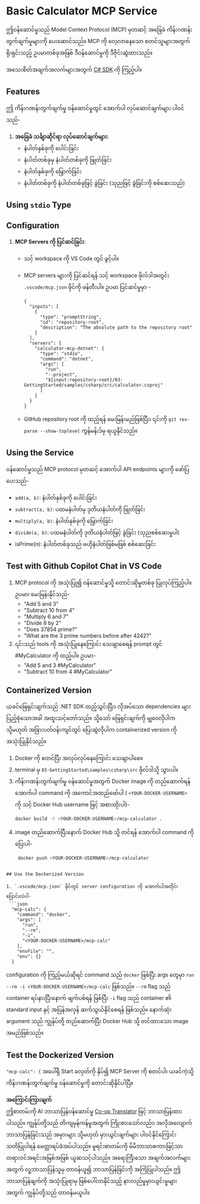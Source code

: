 <!--
CO_OP_TRANSLATOR_METADATA:
{
  "original_hash": "882aae00f1d3f007e20d03b883f44afa",
  "translation_date": "2025-07-13T22:19:48+00:00",
  "source_file": "03-GettingStarted/samples/csharp/README.md",
  "language_code": "my"
}
-->
# Basic Calculator MCP Service

ဤဝန်ဆောင်မှုသည် Model Context Protocol (MCP) မှတဆင့် အခြေခံ ကိန်းဂဏန်းတွက်ချက်မှုများကို ပေးဆောင်သည်။ MCP ကို လေ့လာနေသော စတင်သူများအတွက် ရိုးရှင်းသည့် ဥပမာတစ်ခုအဖြစ် ဒီဝန်ဆောင်မှုကို ဒီဇိုင်းဆွဲထားသည်။

အသေးစိတ်အချက်အလက်များအတွက် [C# SDK](https://github.com/modelcontextprotocol/csharp-sdk) ကို ကြည့်ပါ။

## Features

ဤ ကိန်းဂဏန်းတွက်ချက်မှု ဝန်ဆောင်မှုတွင် အောက်ပါ လုပ်ဆောင်ချက်များ ပါဝင်သည်-

1. **အခြေခံ သင်္ချာဆိုင်ရာ လုပ်ဆောင်ချက်များ**:
   - နံပါတ်နှစ်ခုကို ပေါင်းခြင်း
   - နံပါတ်တစ်ခုမှ နံပါတ်တစ်ခုကို ဖြုတ်ခြင်း
   - နံပါတ်နှစ်ခုကို မြှောက်ခြင်း
   - နံပါတ်တစ်ခုကို နံပါတ်တစ်ခုဖြင့် ခွဲခြင်း (သုညဖြင့် ခွဲခြင်းကို စစ်ဆေးသည်)

## Using `stdio` Type
  
## Configuration

1. **MCP Servers ကို ပြင်ဆင်ခြင်း**:
   - သင့် workspace ကို VS Code တွင် ဖွင့်ပါ။
   - MCP servers များကို ပြင်ဆင်ရန် သင့် workspace ဖိုလ်ဒါအတွင်း `.vscode/mcp.json` ဖိုင်ကို ဖန်တီးပါ။ ဥပမာ ပြင်ဆင်မှုမှာ -

     ```jsonc
     {
       "inputs": [
         {
           "type": "promptString",
           "id": "repository-root",
           "description": "The absolute path to the repository root"
         }
       ],
       "servers": {
         "calculator-mcp-dotnet": {
           "type": "stdio",
           "command": "dotnet",
           "args": [
             "run",
             "--project",
             "${input:repository-root}/03-GettingStarted/samples/csharp/src/calculator.csproj"
           ]
         }
       }
     }
     ```

   - GitHub repository root ကို ထည့်ရန် မေးမြန်းမည်ဖြစ်ပြီး၊ ၎င်းကို `git rev-parse --show-toplevel` ကွန်မန်းဒ်မှ ရယူနိုင်သည်။

## Using the Service

ဝန်ဆောင်မှုသည် MCP protocol မှတဆင့် အောက်ပါ API endpoints များကို ဖော်ပြပေးသည်-

- `add(a, b)`: နံပါတ်နှစ်ခုကို ပေါင်းခြင်း
- `subtract(a, b)`: ပထမနံပါတ်မှ ဒုတိယနံပါတ်ကို ဖြုတ်ခြင်း
- `multiply(a, b)`: နံပါတ်နှစ်ခုကို မြှောက်ခြင်း
- `divide(a, b)`: ပထမနံပါတ်ကို ဒုတိယနံပါတ်ဖြင့် ခွဲခြင်း (သုညစစ်ဆေးမှုပါ)
- isPrime(n): နံပါတ်တစ်ခုသည် ဗဟိုနံပါတ်ဖြစ်မဖြစ် စစ်ဆေးခြင်း

## Test with Github Copilot Chat in VS Code

1. MCP protocol ကို အသုံးပြု၍ ဝန်ဆောင်မှုသို့ တောင်းဆိုမှုတစ်ခု ပြုလုပ်ကြည့်ပါ။ ဥပမာ၊ မေးမြန်းနိုင်သည်-
   - "Add 5 and 3"
   - "Subtract 10 from 4"
   - "Multiply 6 and 7"
   - "Divide 8 by 2"
   - "Does 37854 prime?"
   - "What are the 3 prime numbers before after 4242?"
2. ၎င်းသည် tools ကို အသုံးပြုနေကြောင်း သေချာစေရန် prompt တွင် #MyCalculator ကို ထည့်ပါ။ ဥပမာ-
   - "Add 5 and 3 #MyCalculator"
   - "Subtract 10 from 4 #MyCalculator"

## Containerized Version

ယခင်ဖြေရှင်းချက်သည် .NET SDK ထည့်သွင်းပြီး၊ လိုအပ်သော dependencies များ ပြည့်စုံသောအခါ အထူးသင့်တော်သည်။ သို့သော် ဖြေရှင်းချက်ကို မျှဝေလိုပါက သို့မဟုတ် အခြားပတ်ဝန်းကျင်တွင် ပြေးဆွဲလိုပါက containerized version ကို အသုံးပြုနိုင်သည်။

1. Docker ကို စတင်ပြီး အလုပ်လုပ်နေကြောင်း သေချာပါစေ။
1. terminal မှ `03-GettingStarted\samples\csharp\src` ဖိုလ်ဒါသို့ သွားပါ။
1. ကိန်းဂဏန်းတွက်ချက်မှု ဝန်ဆောင်မှုအတွက် Docker image ကို တည်ဆောက်ရန် အောက်ပါ command ကို အကောင်အထည်ဖော်ပါ ( `<YOUR-DOCKER-USERNAME>` ကို သင့် Docker Hub username ဖြင့် အစားထိုးပါ)-
   ```bash
   docker build -t <YOUR-DOCKER-USERNAME>/mcp-calculator .
   ``` 
1. image တည်ဆောက်ပြီးနောက် Docker Hub သို့ တင်ရန် အောက်ပါ command ကို ပြေးပါ-
   ```bash
    docker push <YOUR-DOCKER-USERNAME>/mcp-calculator
  ```

## Use the Dockerized Version

1. `.vscode/mcp.json` ဖိုင်တွင် server configuration ကို အောက်ပါအတိုင်း ပြောင်းလဲပါ-
   ```json
    "mcp-calc": {
      "command": "docker",
      "args": [
        "run",
        "--rm",
        "-i",
        "<YOUR-DOCKER-USERNAME>/mcp-calc"
      ],
      "envFile": "",
      "env": {}
    }
   ```
   configuration ကို ကြည့်မယ်ဆိုရင် command သည် `docker` ဖြစ်ပြီး args တွေမှာ `run --rm -i <YOUR-DOCKER-USERNAME>/mcp-calc` ဖြစ်သည်။ `--rm` flag သည် container ရပ်နားပြီးနောက် ဖျက်ပစ်ရန် ဖြစ်ပြီး `-i` flag သည် container ၏ standard input နှင့် အပြန်အလှန် ဆက်သွယ်နိုင်စေရန် ဖြစ်သည်။ နောက်ဆုံး argument သည် ကျွန်ုပ်တို့ တည်ဆောက်ပြီး Docker Hub သို့ တင်ထားသော image အမည်ဖြစ်သည်။

## Test the Dockerized Version

`"mcp-calc": {` အပေါ်ရှိ Start ခလုတ်ကို နှိပ်၍ MCP Server ကို စတင်ပါ၊ ယခင်ကဲ့သို့ ကိန်းဂဏန်းတွက်ချက်မှု ဝန်ဆောင်မှုကို တောင်းဆိုနိုင်ပါပြီ။

**အကြောင်းကြားချက်**  
ဤစာတမ်းကို AI ဘာသာပြန်ဝန်ဆောင်မှု [Co-op Translator](https://github.com/Azure/co-op-translator) ဖြင့် ဘာသာပြန်ထားပါသည်။ ကျွန်ုပ်တို့သည် တိကျမှန်ကန်မှုအတွက် ကြိုးစားသော်လည်း၊ အလိုအလျောက် ဘာသာပြန်ခြင်းသည် အမှားများ သို့မဟုတ် မှားယွင်းချက်များ ပါဝင်နိုင်ကြောင်း သတိပြုပါရန် မေတ္တာရပ်ခံအပ်ပါသည်။ မူရင်းစာတမ်းကို မိမိဘာသာစကားဖြင့်သာ တရားဝင်အရင်းအမြစ်အဖြစ် ယူဆသင့်ပါသည်။ အရေးကြီးသော အချက်အလက်များအတွက် လူ့ဘာသာပြန်သူမှ တာဝန်ယူ၍ ဘာသာပြန်ခြင်းကို အကြံပြုပါသည်။ ဤဘာသာပြန်ချက်ကို အသုံးပြုရာမှ ဖြစ်ပေါ်လာနိုင်သည့် နားလည်မှုမှားယွင်းမှုများအတွက် ကျွန်ုပ်တို့သည် တာဝန်မယူပါ။